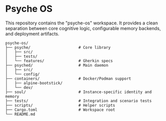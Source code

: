 # Psyche OS

This repository contains the "psyche-os" workspace. It provides a clean
separation between core cognitive logic, configurable memory backends, and
deployment artifacts.

```
psyche-os/
├── psyche/                     # Core library
│   ├── src/
│   ├── tests/
│   └── features/               # Gherkin specs
├── psyched/                    # Main daemon
│   ├── src/
│   └── config/
├── containers/                 # Docker/Podman support
│   ├── alpine-bootstick/
│   └── dev/
├── soul/                       # Instance-specific identity and memory
├── tests/                      # Integration and scenario tests
├── scripts/                    # Helper scripts
├── Cargo.toml                  # Workspace root
└── README.md
```
